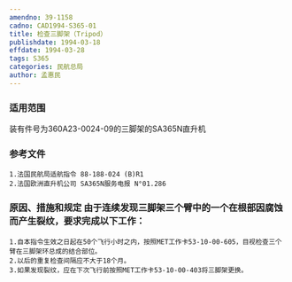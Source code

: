 ```yaml
---
amendno: 39-1158
cadno: CAD1994-S365-01
title: 检查三脚架（Tripod）
publishdate: 1994-03-18
effdate: 1994-03-28
tags: S365
categories: 民航总局
author: 孟惠民
---
```


### 适用范围 
装有件号为360A23-0024-09的三脚架的SA365N直升机

<!--more-->
### 参考文件
    1.法国民航局适航指令 88-188-024 (B)R1 
    2.法国欧洲直升机公司 SA365N服务电报 N°01.286 

### 原因、措施和规定 由于连续发现三脚架三个臂中的一个在根部因腐蚀而产生裂纹，要求完成以下工作： 
    1.自本指令生效之日起在50个飞行小时之内，按照MET工作卡53-10-00-605，目视检查三个臂在三脚架环总成的结合部位。 
    2.以后的重复检查间隔应不大于18个月。 
    3.如果发现裂纹，应在下次飞行前按照MET工作卡53-10-00-403将三脚架更换。


